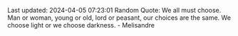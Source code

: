 Last updated: 2024-04-05 07:23:01
Random Quote: We all must choose.  Man or woman, young or old, lord or peasant, our choices are the same.  We choose light or we choose darkness.  -  Melisandre